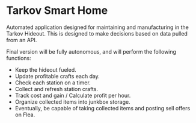 # Tarkov Smart Home

Automated application designed for maintaining and manufacturing in the Tarkov Hideout. This is designed to make decisions based on data pulled from an API.

Final version will be fully autonomous, and will perform the following functions:
  - Keep the hideout fueled.
  - Update profitable crafts each day.
  - Check each station on a timer.
  - Collect and refresh station crafts.
  - Track cost and gain / Calculate profit per hour.
  - Organize collected items into junkbox storage.
  - Eventually, be capable of taking collected items and posting sell offers on Flea.